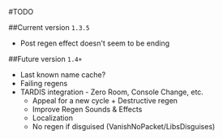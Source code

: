 #TODO

##Current version `1.3.5`
* Post regen effect doesn't seem to be ending

##Future version `1.4+`
* Last known name cache?
* Failing regens
* TARDIS integration - Zero Room, Console Change, etc.
    * Appeal for a new cycle + Destructive regen
    * Improve Regen Sounds & Effects
    * Localization
    * No regen if disguised (VanishNoPacket/LibsDisguises)
